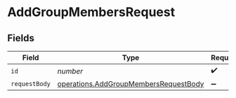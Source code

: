 # AddGroupMembersRequest


## Fields

| Field                                                                                                 | Type                                                                                                  | Required                                                                                              | Description                                                                                           |
| ----------------------------------------------------------------------------------------------------- | ----------------------------------------------------------------------------------------------------- | ----------------------------------------------------------------------------------------------------- | ----------------------------------------------------------------------------------------------------- |
| `id`                                                                                                  | *number*                                                                                              | :heavy_check_mark:                                                                                    | N/A                                                                                                   |
| `requestBody`                                                                                         | [operations.AddGroupMembersRequestBody](../../../sdk/models/operations/addgroupmembersrequestbody.md) | :heavy_minus_sign:                                                                                    | N/A                                                                                                   |
